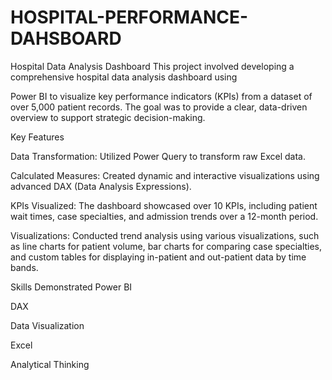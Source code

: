 # HOSPITAL-PERFORMANCE-DAHSBOARD

Hospital Data Analysis Dashboard
This project involved developing a comprehensive hospital data analysis dashboard using 

Power BI to visualize key performance indicators (KPIs) from a dataset of over 5,000 patient records. The goal was to provide a clear, data-driven overview to support strategic decision-making.


Key Features

Data Transformation: Utilized Power Query to transform raw Excel data.


Calculated Measures: Created dynamic and interactive visualizations using advanced DAX (Data Analysis Expressions).


KPIs Visualized: The dashboard showcased over 10 KPIs, including patient wait times, case specialties, and admission trends over a 12-month period.


Visualizations: Conducted trend analysis using various visualizations, such as line charts for patient volume, bar charts for comparing case specialties, and custom tables for displaying in-patient and out-patient data by time bands.

Skills Demonstrated
Power BI 

DAX 

Data Visualization 

Excel 

Analytical Thinking 
